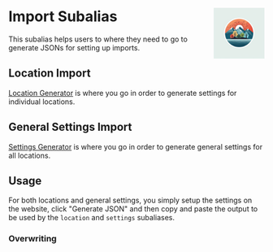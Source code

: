 <h1>Import Subalias<img align="right" src="../../Data/images/main.png" width="100px"></h1>

This subalias helps users to where they need to go to generate JSONs for setting up imports.

## Location Import
[Location Generator](https://shadow-draconic-development.github.io/Weather-Management-System---Redux/city.html) is where you go in order to generate settings for individual locations.

## General Settings Import
[Settings Generator](https://shadow-draconic-development.github.io/Weather-Management-System---Redux/index.html) is where you go in order to generate general settings for all locations.

## Usage
For both locations and general settings, you simply setup the settings on the website, click "Generate JSON" and then copy and paste the output to be used by the `location` and `settings` subaliases.

### Overwriting


